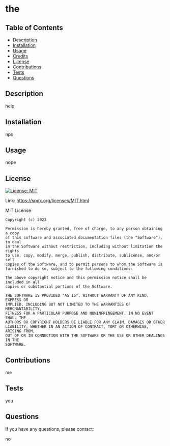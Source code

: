 
  # the

  ## Table of Contents
  - [Description](#description)
  - [Installation](#installation)
  - [Usage](#usage)
  - [Credits](#credits)
  - [License](#license)
  - [Contributions](#contributing)
  - [Tests](#tests)
  - [Questions](#questions)
  
  ## Description
  help

  ## Installation
  npo

  ## Usage
  nope

  ## License
  [![License: MIT](https://img.shields.io/badge/License-MIT-yellow.svg)](https://opensource.org/licenses/MIT)

  Link: https://spdx.org/licenses/MIT.html

  MIT License

    Copyright (c) 2023 
    
    Permission is hereby granted, free of charge, to any person obtaining a copy
    of this software and associated documentation files (the "Software"), to deal
    in the Software without restriction, including without limitation the rights
    to use, copy, modify, merge, publish, distribute, sublicense, and/or sell
    copies of the Software, and to permit persons to whom the Software is
    furnished to do so, subject to the following conditions:
    
    The above copyright notice and this permission notice shall be included in all
    copies or substantial portions of the Software.
    
    THE SOFTWARE IS PROVIDED "AS IS", WITHOUT WARRANTY OF ANY KIND, EXPRESS OR
    IMPLIED, INCLUDING BUT NOT LIMITED TO THE WARRANTIES OF MERCHANTABILITY,
    FITNESS FOR A PARTICULAR PURPOSE AND NONINFRINGEMENT. IN NO EVENT SHALL THE
    AUTHORS OR COPYRIGHT HOLDERS BE LIABLE FOR ANY CLAIM, DAMAGES OR OTHER
    LIABILITY, WHETHER IN AN ACTION OF CONTRACT, TORT OR OTHERWISE, ARISING FROM,
    OUT OF OR IN CONNECTION WITH THE SOFTWARE OR THE USE OR OTHER DEALINGS IN THE
    SOFTWARE.

  ## Contributions
  me

  ## Tests
  you

  ## Questions
  If you have any questions, please contact: 

  no
  